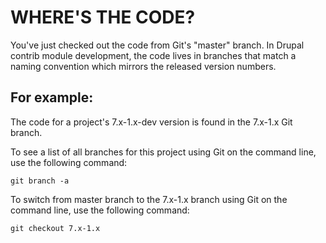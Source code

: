WHERE'S THE CODE?
=================

You've just checked out the code from Git's "master" branch. In Drupal contrib
module development, the code lives in branches that match a naming convention
which mirrors the released version numbers.

For example:
------------

The code for a project's 7.x-1.x-dev version is found in the 7.x-1.x Git branch.

To see a list of all branches for this project using Git on the command line,
use the following command:

    git branch -a

To switch from master branch to the 7.x-1.x branch using Git on the command
line, use the following command:

    git checkout 7.x-1.x